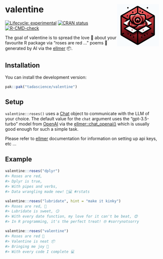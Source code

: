 
<!-- README.md is generated from README.Rmd. Please edit that file -->

# valentine <a href="https://valentine.tada.science"><img src="man/figures/logo.png" align="right" height="138" /></a>

<!-- badges: start -->

[![Lifecycle:
experimental](https://img.shields.io/badge/lifecycle-experimental-orange.svg)](https://lifecycle.r-lib.org/articles/stages.html#experimental)
[![CRAN
status](https://www.r-pkg.org/badges/version/valentine)](https://CRAN.R-project.org/package=valentine)
[![R-CMD-check](https://github.com/tadascience/valentine/actions/workflows/R-CMD-check.yaml/badge.svg)](https://github.com/tadascience/valentine/actions/workflows/R-CMD-check.yaml)
<!-- badges: end -->

The goal of valentine is to spread the love 💛 about your favourite R
package via “roses are red …” poems 🌹 generated by AI via the
[ellmer](https://ellmer.tidyverse.org/) 📦.

## Installation

You can install the development version:

``` r
pak::pak("tadascience/valentine")
```

## Setup

`valentine::roses()` uses a
[Chat](https://ellmer.tidyverse.org/reference/Chat.html) object to
communicate with the LLM of your choice. The default value for the
`chat` argument uses the “gpt-3.5-turbo” model from
[OpenAI](https://openai.com/) via the
[ellmer::chat_openai()](https://ellmer.tidyverse.org/reference/chat_openai.html)
which is usually good enough for such a simple task.

Please refer to [ellmer](https://ellmer.tidyverse.org/index.html)
documentation for information on setting up api keys, etc …

## Example

``` r
valentine::roses("dplyr")
#> Roses are red,  
#> Dplyr is true,  
#> With pipes and verbs,  
#> Data wrangling made new! 🌹💻 #rstats
```

``` r
valentine::roses("lubridate", hint = "make it kinky")
#> Roses are red, 🌹
#> Lubridate is sweet, 😏
#> With every date function, my love for it can't be beat, 😍
#> In R programming, it's the perfect treat! 🤓 #sorrynotsorry
```

``` r
valentine::roses("valentine")
#> Roses are red 🌹
#> Valentine is neat 📦
#> Bringing me joy 💖
#> With every code I complete 💻
```
